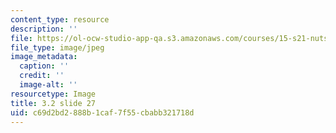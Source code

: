 ```yaml
---
content_type: resource
description: ''
file: https://ol-ocw-studio-app-qa.s3.amazonaws.com/courses/15-s21-nuts-and-bolts-of-business-plans-january-iap-2014/c69d2bd2888b1caf7f55cbabb321718d_Slide27.JPG
file_type: image/jpeg
image_metadata:
  caption: ''
  credit: ''
  image-alt: ''
resourcetype: Image
title: 3.2 slide 27
uid: c69d2bd2-888b-1caf-7f55-cbabb321718d
---
```

